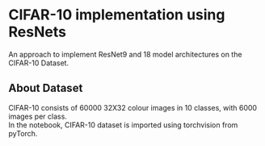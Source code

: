 # CIFAR-10 implementation using ResNets

An approach to implement ResNet9 and 18 model architectures on the CIFAR-10 Dataset.

## About Dataset
CIFAR-10 consists of 60000 32X32 colour images in 10 classes, with 6000 images per class.  
In the notebook, CIFAR-10 dataset is imported using torchvision from pyTorch.
